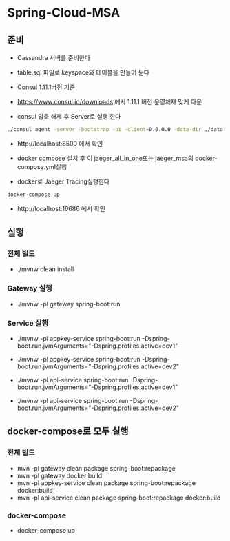 # Spring-Cloud-MSA

## 준비

* Cassandra 서버를 준비한다
* table.sql 파일로 keyspace와 테이블을 만들어 둔다

* Consul 1.11.1버전 기준
* https://www.consul.io/downloads 에서 1.11.1 버전 운영체제 맞게 다운
* consul 압축 해제 후 Server로 실행 한다

```bash
./consul agent -server -bootstrap -ui -client=0.0.0.0 -data-dir ./data --bind=127.0.0.1 &
```
* http://localhost:8500 에서 확인


* docker compose 설치 후 이 jaeger_all_in_one또는 jaeger_msa의 docker-compose.yml실행 
* docker로 Jaeger Tracing실행한다
```bash
docker-compose up
```
* http://localhost:16686 에서 확인

## 실행

### 전체 빌드
* ./mvnw clean install

### Gateway 실행
* ./mvnw -pl gateway spring-boot:run

### Service 실행
* ./mvnw -pl appkey-service spring-boot:run -Dspring-boot.run.jvmArguments="-Dspring.profiles.active=dev1"
* ./mvnw -pl appkey-service spring-boot:run -Dspring-boot.run.jvmArguments="-Dspring.profiles.active=dev2"

* ./mvnw -pl api-service spring-boot:run -Dspring-boot.run.jvmArguments="-Dspring.profiles.active=dev1"
* ./mvnw -pl api-service spring-boot:run -Dspring-boot.run.jvmArguments="-Dspring.profiles.active=dev2"

## docker-compose로 모두 실행

### 전체 빌드
* mvn -pl gateway clean package spring-boot:repackage
* mvn -pl gateway docker:build
* mvn -pl appkey-service  clean package spring-boot:repackage docker:build
* mvn -pl api-service  clean package spring-boot:repackage docker:build

### docker-compose
* docker-compose up
